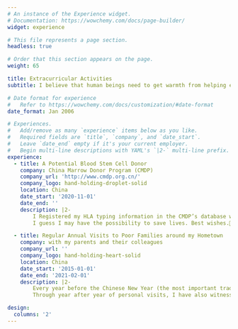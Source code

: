 ```yaml
---
# An instance of the Experience widget.
# Documentation: https://wowchemy.com/docs/page-builder/
widget: experience

# This file represents a page section.
headless: true

# Order that this section appears on the page.
weight: 65

title: Extracurricular Activities
subtitle: I believe that human beings need to get warmth from helping each other, so I mainly participate in some social activities outside of the classroom to find the meaning of life and deliver my warmth.

# Date format for experience
#   Refer to https://wowchemy.com/docs/customization/#date-format
date_format: Jan 2006

# Experiences.
#   Add/remove as many `experience` items below as you like.
#   Required fields are `title`, `company`, and `date_start`.
#   Leave `date_end` empty if it's your current employer.
#   Begin multi-line descriptions with YAML's `|2-` multi-line prefix.
experience:
  - title: A Potential Blood Stem Cell Donor
    company: China Marrow Donor Program (CMDP)
    company_url: 'http://www.cmdp.org.cn/'
    company_logo: hand-holding-droplet-solid
    location: China
    date_start: '2020-11-01'
    date_end: ''
    description: |2-
        I Registered my HLA typing information in the CMDP’s database when I was a sophomore. Two months ago I was successfully matched with a patient in low‑resolution, and half a month ago another, which was unblieveable not only because the matching probability was extremely low but also because the patients may badly need appropriate stem cells to cure their terrible disease. 
        I guess I may have the possibility to save lives. Best wishes.💖

  - title: Regular Annual Visits to Poor Families around my Hometown
    company: with my parents and their colleagues
    company_url: ''
    company_logo: hand-holding-heart-solid
    location: China
    date_start: '2015-01-01'
    date_end: '2021-02-01'
    description: |2-
        Every year before the Chinese New Year (the most important traditional festival in China), I would visit the poorest families around my hometown with my parents and their colleagueswith . We bestowed them many necessities and holiday wishes. Even in 2020, the visit was completed before the outbreak of Covid-19. 
        Through year after year of personal visits, I have also witnessed the sharp improvement of their living standards. For this experience, I was awarded a public service scholarship by the college in 2021.

design:
  columns: '2'
---
```


